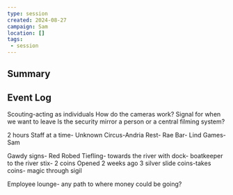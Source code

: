 ```yaml
---
type: session
created: 2024-08-27
campaign: Sam
location: []
tags:
 - session
---
```



## Summary

## Event Log

Scouting-acting as individuals
How do the cameras work?
Signal for when we want to leave
Is the security mirror a person or a central filming system?

2 hours
Staff at a time- Unknown 
Circus-Andria
Rest- Rae
Bar- Lind
Games- Sam

Gawdy signs- Red Robed Tiefling- towards the river with dock- boatkeeper to the river stix- 2 coins
Opened 2 weeks ago
3 silver
slide coins-takes coins- magic through sigil

Employee lounge- any path to where money could be going?